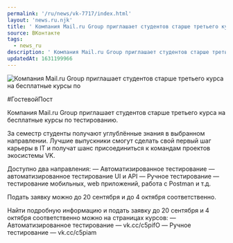 ```yaml
---
permalink: '/ru/news/vk-7717/index.html'
layout: 'news.ru.njk'
title: ' Компания Mail.ru Group приглашает студентов старше третьего курса на бесплатные курсы по'
source: ВКонтакте
tags:
  - news_ru
description: ' Компания Mail.ru Group приглашает студентов старше третьего курса на бесплатные курсы по'
updatedAt: 1631199966
---
```

![ Компания Mail.ru Group приглашает студентов старше третьего курса на бесплатные курсы по](https://sun9-41.userapi.com/sun9-29/impg/kpHi9XVa45tAo5H6gCZA0jUUgJw1vZ04BhLQvA/qNQrPhFixVs.jpg?size=1280x720&quality=96&sign=b3b1a5b53b061245493fb97aa9c83b3f&c_uniq_tag=rONAAPYd5l28jtHCUpwLN2mkX1KCJSQMKadbKfdBEbc&type=album)

#ГостевойПост

Компания Mail.ru Group приглашает студентов старше третьего курса на бесплатные курсы по тестированию.

За семестр студенты получают углублённые знания в выбранном направлении.
Лучшие выпускники смогут сделать свой первый шаг карьеры в IT и получат шанс присоединиться к командам проектов экосистемы VK.

Доступно два направления:
— Автоматизированное тестирование — автоматизированное тестирование UI и API
— Ручное тестирование — тестирование мобильных, web приложений, работа с Postman и т.д.

Подать заявку можно до 20 сентября и до 4 октября соответственно.

Найти подробную информацию и подать заявку до 20 сентября и 4 октября соответственно можно на страницах курсов:
— Автоматизированное тестирование — vk.cc/c5pifO
— Ручное тестирование — vk.cc/c5piam

